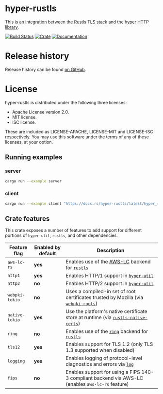 # hyper-rustls

This is an integration between the [Rustls TLS stack](https://github.com/rustls/rustls) and the
[hyper HTTP library](https://github.com/hyperium/hyper).

[![Build Status](https://github.com/rustls/hyper-rustls/actions/workflows/build.yml/badge.svg)](https://github.com/rustls/hyper-rustls/actions)
[![Crate](https://img.shields.io/crates/v/hyper-rustls.svg)](https://crates.io/crates/hyper-rustls)
[![Documentation](https://docs.rs/hyper-rustls/badge.svg)](https://docs.rs/hyper-rustls)

# Release history

Release history can be found [on GitHub](https://github.com/rustls/hyper-rustls/releases).

# License

hyper-rustls is distributed under the following three licenses:

- Apache License version 2.0.
- MIT license.
- ISC license.

These are included as LICENSE-APACHE, LICENSE-MIT and LICENSE-ISC respectively. You may use this
software under the terms of any of these licenses, at your option.

## Running examples

### server

```bash
cargo run --example server
```

### client

```bash
cargo run --example client "https://docs.rs/hyper-rustls/latest/hyper_rustls/"
```

## Crate features

This crate exposes a number of features to add support for different portions of `hyper-util`,
`rustls`, and other dependencies.

| Feature flag | Enabled by default | Description |
| ------------ | ------------------ | ----------- |
| `aws-lc-rs`  | **yes** | Enables use of the [AWS-LC][aws-lc-rs] backend for [`rustls`][rustls] |
| `http1` | **yes** | Enables HTTP/1 support in [`hyper-util`][hyper-util] |
| `http2` | **no** | Enables HTTP/2 support in [`hyper-util`][hyper-util] |
| `webpki-tokio` | **no** | Uses a compiled-in set of root certificates trusted by Mozilla (via [`webpki-roots`][webpki-roots]) |
| `native-tokio` | **yes** | Use the platform's native certificate store at runtime (via [`rustls-native-certs`][rustls-native-certs]) |
| `ring` | **no** | Enables use of the [`ring`][ring] backend for [`rustls`][rustls] |
| `tls12` | **yes** | Enables support for TLS 1.2 (only TLS 1.3 supported when disabled) |
| `logging` | **yes** | Enables logging of protocol-level diagnostics and errors via [`log`][log] |
| `fips` | **no** | Enables support for using a FIPS 140-3 compliant backend via AWS-LC (enables `aws-lc-rs` feature) |

[aws-lc-rs]: https://docs.rs/aws-lc-rs
[rustls]: https://docs.rs/rustls
[hyper-util]: https://docs.rs/hyper-util
[webpki-roots]: https://docs.rs/webpki-roots
[rustls-native-certs]: https://docs.rs/rustls-native-certs
[ring]: https://docs.rs/ring
[log]: https://docs.rs/log
